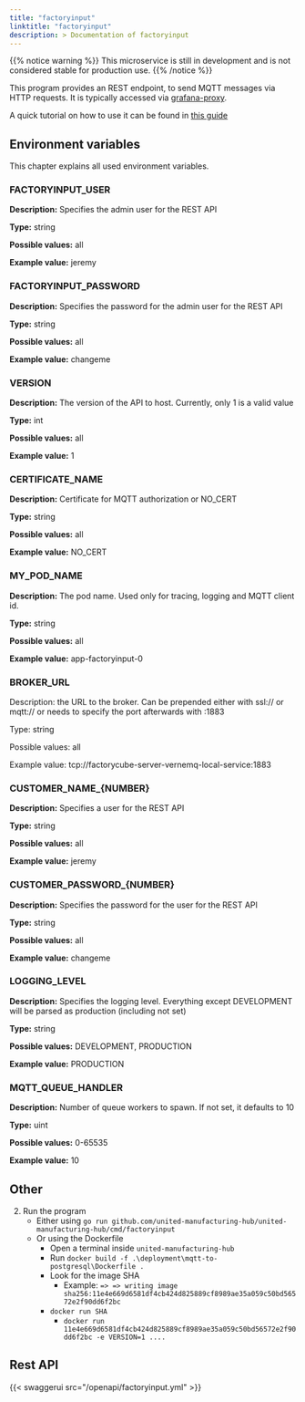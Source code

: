 ```yaml
---
title: "factoryinput"
linktitle: "factoryinput"
description: > Documentation of factoryinput
---
```


{{% notice warning %}}
This microservice is still in development and is not considered stable for production use.
{{% /notice %}}

This program provides an REST endpoint, to send MQTT messages via HTTP requests. It is typically accessed via [grafana-proxy](../grafana-proxy).

A quick tutorial on how to use it can be found in [this guide](../../../Tutorials/use-factoryinput)

## Environment variables

This chapter explains all used environment variables.

### FACTORYINPUT_USER

**Description:** Specifies the admin user for the REST API 

**Type:** string

**Possible values:** all

**Example value:**  jeremy

### FACTORYINPUT_PASSWORD

**Description:** Specifies the password for the admin user for the REST API 

**Type:** string

**Possible values:** all

**Example value:**  changeme

### VERSION

**Description:** The version of the API to host. Currently, only 1 is a valid value

**Type:** int

**Possible values:** all

**Example value:**  1

### CERTIFICATE_NAME

**Description:** Certificate for MQTT authorization or NO_CERT

**Type:** string

**Possible values:** all

**Example value:** NO_CERT 

### MY_POD_NAME

**Description:** The pod name. Used only for tracing, logging and  MQTT client id. 

**Type:** string

**Possible values:** all 

**Example value:** app-factoryinput-0 

### BROKER_URL 

Description: the URL to the broker. Can be prepended either with ssl:// or mqtt:// or needs to specify the port afterwards with :1883 

Type: string

Possible values: all

Example value: tcp://factorycube-server-vernemq-local-service:1883

### CUSTOMER_NAME_{NUMBER}

**Description:** Specifies a user for the REST API 

**Type:** string

**Possible values:** all

**Example value:**  jeremy

### CUSTOMER_PASSWORD_{NUMBER}

**Description:** Specifies the password for the user for the REST API 

**Type:** string

**Possible values:** all

**Example value:**  changeme

### LOGGING_LEVEL

**Description:** Specifies the logging level. Everything except DEVELOPMENT will be parsed as production (including not set)

**Type:** string

**Possible values:** DEVELOPMENT, PRODUCTION

**Example value:**  PRODUCTION


### MQTT_QUEUE_HANDLER

**Description:** Number of queue workers to spawn. If not set, it defaults to 10

**Type:** uint

**Possible values:** 0-65535

**Example value:**  10

## Other

2) Run the program
   - Either using `go run github.com/united-manufacturing-hub/united-manufacturing-hub/cmd/factoryinput`
   - Or using the Dockerfile
      - Open a terminal inside `united-manufacturing-hub`
      - Run `docker build -f .\deployment\mqtt-to-postgresql\Dockerfile .`
      - Look for the image SHA 
        - Example: `=> => writing image sha256:11e4e669d6581df4cb424d825889cf8989ae35a059c50bd56572e2f90dd6f2bc`
      - `docker run SHA`
        - `docker run 11e4e669d6581df4cb424d825889cf8989ae35a059c50bd56572e2f90dd6f2bc -e VERSION=1 ....`



## Rest API 
{{< swaggerui src="/openapi/factoryinput.yml" >}}
